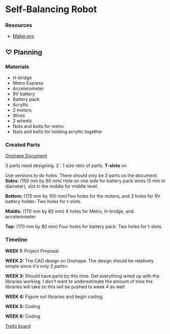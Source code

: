 # Self-Balancing Robot

### Resources

* [Maker.pro](https://maker.pro/arduino/projects/build-arduino-self-balancing-robot)
## ♡ Planning

### Materials

* H-bridge
* Metro Express
* Accelerometer
* 9V battery
* Battery pack
* Acryllic 
* 2 motors
* Wires
* 2 wheels 
* Nuts and bolts for metro 
* Nuts and bolts for holding acryllic together

### Created Parts

[Onshape Document](https://cvilleschools.onshape.com/documents/5b15c4cd2f6854dc4cc32ff8/w/ed23d40d7b31ab41a2311be3/e/2e2d58ec8adab28d16997f49)

3 parts need designing. 
2 : 1 size ratio of parts. 
**T-slots** on 

Use versions to do holes. There should only be 2 parts on the document. 
**Sides:** (150 mm by 80 mm) Hole on one side for battery pack wires (5 mm in diameter), slot in the middle for middle level. 

**Bottom:** (170 mm by 100 mm)Two holes for the motors, and 3 holes for 9V battery holder. Two holes for t-slots. 

**Middle:** (170 mm by 80 mm) 4 holes for Metro, H-bridge, and accelerometer. 

**Top:** (170 mm by 80 mm) Four holes for battery pack. Two holes for t-slots. 

### Timeline

**WEEK 1:** Project Proposal

**WEEK 2:** The CAD design on Onshape. The design should be relatively simple since it's only 2 parts>

**WEEK 3:** Should have parts by this time. Get everything wired up with the libraries working. I don't want to underestimate the amount of time the libraries will take so this will be pushed to week 4 as well. 

**WEEK 4:** Figure out libraries and begin coding. 

**WEEK 5:** Coding

**WEEK 6:** Coding

[Trello board](https://trello.com/b/zZdArFdT/self-balancing-robot)
